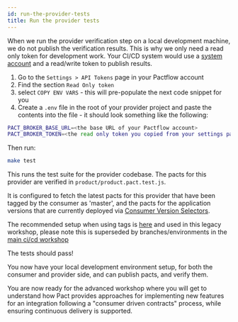 ```yaml
---
id: run-the-provider-tests
title: Run the provider tests
---
```


When we run the provider verification step on a local development machine, we do not publish the verification results. This is why we only need a read only token for development work. Your CI/CD system would use a [system account](https://docs.pactflow.io/docs/user-interface/settings/users/#system-accounts) and a read/write token to publish results.

1. Go to the `Settings > API Tokens` page in your Pactflow account
2. Find the section `Read Only token`
3. select `COPY ENV VARS` - this will pre-populate the next code snippet for you
4. Create a `.env` file in the root of your provider project and paste the contents into the file - it should look something like the following:

```bash
PACT_BROKER_BASE_URL=<the base URL of your Pactflow account>
PACT_BROKER_TOKEN=<the read only token you copied from your settings page>
```

Then run:

```bash
make test
```

This runs the test suite for the provider codebase. The pacts for this provider are verified in `product/product.pact.test.js`.

It is configured to fetch the latest pacts for this provider that have been tagged by the consumer as 'master', and the pacts for the application versions that are currently deployed via [Consumer Version Selectors](https://docs.pact.io/pact_broker/advanced_topics/consumer_version_selectors).

The recommended setup when using tags is [here](https://docs.pact.io/provider/recommended_configuration#consumer-version-selectors) and used in this legacy workshop, please note this is superseded by branches/environments in the [main ci/cd workshop](https://docs.pactflow.io/docs/workshops/ci-cd)

The tests should pass!

You now have your local development environment setup, for both the consumer and provider side, and can publish pacts, and verify them.

You are now ready for the advanced workshop where you will get to understand how Pact provides approaches for implementing new features for an integration following a "consumer driven contracts" process, while ensuring continuous delivery is supported.

